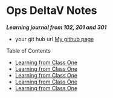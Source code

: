 # Ops DeltaV Notes 
***Learning journal from 102, 201 and 301***


- your git hub url
[My github page](https://github.com/ymclapp)

Table of Contents
- [Learning from Class One](/class1.md)
- [Learning from Class One](/class2.md)
- [Learning from Class One](/class3.md)
- [Learning from Class One](/class4.md)
- [Learning from Class One](/class5.md)


